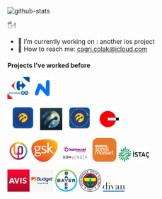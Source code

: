 ![github-stats](https://github-readme-stats.vercel.app/api?username=cagricolak&count_private=true&theme=algolia)

🖐!

- 🌱 I’m currently working on : another ios project
- 🤙 How to reach me: cagri.colak@icloud.com


#### Projects I've worked before
<a href="https://apps.apple.com/tr/app/carrefoursa-online-market/id1460593315?l=tr"><img src="/clients/carrefoursa.png" width="50"></a>
<a href="https://apps.apple.com/tr/app/n-kolay/id1449491530?l=tr"><img src="/clients/nkolay.png" width="50"></a>

<a href="https://apps.apple.com/tr/app/dijital-operatör/id335162906?l=tr"><img src="/clients/turkcell/dijital-operator-logo.png" width="70"></a>
<a href="https://apps.apple.com/tr/app/turkcell-platinum/id671494224?l=tr"><img src="/clients/turkcell/platinum.jpg" width="50"></a>
<a href="https://apps.apple.com/tr/app/şirketim/id930808346"><img src="/clients/turkcell/sirketim-app.png" width="70"></a>
<a href="https://github.com/cagricolak/cagricolak/blob/main/clients/fotowoo/fotowoo.png"><img src="/clients/fotowoo/fotowoo-logo.jpg" width="50"></a>

<a href="https://upudate.com"><img src="/clients/upudate.jpeg" width="50"></a>
<a><img src="/clients/gsk-logo.png" width="60"></a>
<a href="https://apps.apple.com/tr/app/hr-venue-v2/id1449021136?l=tr"><img src="/clients/kariyer-hrvenue_hd.jpg" width="70"></a>
<a href="https://apps.apple.com/tr/app/migros-sanal-market/id397585390?l=tr"><img src="/clients/sanal market logo.jpg" width="55"></a>
<a href="https://github.com/cagricolak/cagricolak/blob/main/clients/istac/duran%20varlik.jpg"><img src="/clients/istac/Istac_vektorel_korumali.png" width="70"></a>

<a href="https://www.avis.com.tr"><img src="/clients/avis.png" width="50"></a>
<a href="https://www.budget.com.tr"><img src="/clients/budget.png" width="50"></a>
<a href="https://www.bayer.com.tr/tr/"><img src="/clients/bayer.png" width="50"></a>
<a href="https://fenerium.com/"><img src="/clients/fenerbahce.png" width="50"></a>
<a><img src="/clients/divan.png" width="50"></a>

